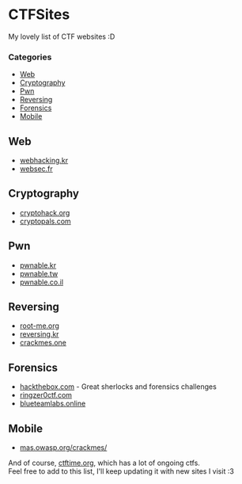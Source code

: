 # CTFSites

My lovely list of CTF websites :D

### Categories

- [Web](#Web)
- [Cryptography](#Cryptography)
- [Pwn](#Pwn)
- [Reversing](#Reversing)
- [Forensics](#Web)
- [Mobile](#Mobile)

## Web
- [webhacking.kr](https://webhacking.kr/)
- [websec.fr](https://websec.fr/)

## Cryptography
- [cryptohack.org](https://cryptohack.org)
- [cryptopals.com](https://cryptopals.com/)
## Pwn
- [pwnable.kr](https:pwnable.kr)
- [pwnable.tw](https:pwnable.tw)
- [pwnable.co.il](https:pwnable.co.il)

## Reversing
- [root-me.org](https://www.root-me.org/)
- [reversing.kr](http://reversing.kr/)
- [crackmes.one](https://crackmes.one/)

## Forensics
- [hackthebox.com](https://www.hackthebox.com/) - Great sherlocks and forensics challenges
- [ringzer0ctf.com](https://ringzer0ctf.com)
- [blueteamlabs.online](https://blueteamlabs.online/)

## Mobile
- [mas.owasp.org/crackmes/](https://mas.owasp.org/crackmes/)

And of course, [ctftime.org](https://ctftime.org), which has a lot of ongoing ctfs. \
Feel free to add to this list, I'll keep updating it with new sites I visit :3
